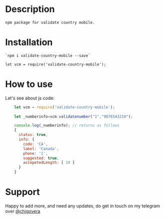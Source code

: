 # Description
    npm package for validate country mobile.
# Installation
    `npm i validate-country-mobile --save`
        
    let vcm = require('validate-country-mobile');

# How to use
Let's see about js code:
```js
    let vcm = require('validate-country-mobile');
    
    let _numberinfo=vcm.validatenumber("1","9876543210");

    console.log(_numberinfo); // returns as follows
    {
      status: true,
      info: {
        code: 'CA',
        label: 'Canada',
        phone: '1',
        suggested: true,
        accepetedLength: [ 10 ]
      }
    }

```

# Support

Happy to add more, and need any updates, do get in touch on my telegram over [@chigovera](https://t.me/chigovera)
